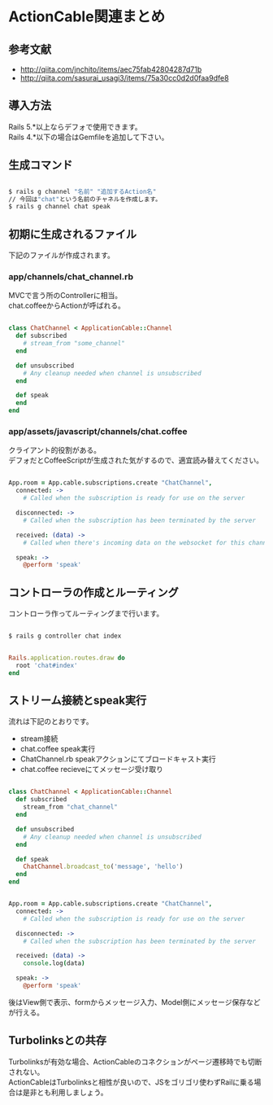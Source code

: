 # ActionCable関連まとめ
## 参考文献
- http://qiita.com/jnchito/items/aec75fab42804287d71b
- http://qiita.com/sasurai_usagi3/items/75a30cc0d2d0faa9dfe8

## 導入方法
Rails 5.*以上ならデフォで使用できます。  
Rails 4.*以下の場合はGemfileを追加して下さい。  

## 生成コマンド
```Bash

$ rails g channel "名前" "追加するAction名"
// 今回は"chat"という名前のチャネルを作成します。
$ rails g channel chat speak

```

## 初期に生成されるファイル
下記のファイルが作成されます。  

### app/channels/chat_channel.rb
MVCで言う所のControllerに相当。  
chat.coffeeからActionが呼ばれる。  

```Ruby

class ChatChannel < ApplicationCable::Channel
  def subscribed
    # stream_from "some_channel"
  end

  def unsubscribed
    # Any cleanup needed when channel is unsubscribed
  end

  def speak
  end
end

```

### app/assets/javascript/channels/chat.coffee
クライアント的役割がある。  
デフォだとCoffeeScriptが生成された気がするので、適宜読み替えてください。  

```CoffeeScript

App.room = App.cable.subscriptions.create "ChatChannel",
  connected: ->
    # Called when the subscription is ready for use on the server

  disconnected: ->
    # Called when the subscription has been terminated by the server

  received: (data) ->
    # Called when there's incoming data on the websocket for this channel

  speak: ->
    @perform 'speak'

```

## コントローラの作成とルーティング
コントローラ作ってルーティングまで行います。  
```Bash

$ rails g controller chat index

```

```Ruby

Rails.application.routes.draw do
  root 'chat#index'
end

```

## ストリーム接続とspeak実行
流れは下記のとおりです。  
- stream接続
- chat.coffee speak実行
- ChatChannel.rb speakアクションにてブロードキャスト実行
- chat.coffee recieveにてメッセージ受け取り

```Ruby

class ChatChannel < ApplicationCable::Channel
  def subscribed
    stream_from "chat_channel"
  end

  def unsubscribed
    # Any cleanup needed when channel is unsubscribed
  end

  def speak
    ChatChannel.broadcast_to('message', 'hello')
  end
end

```

```CoffeeScript

App.room = App.cable.subscriptions.create "ChatChannel",
  connected: ->
    # Called when the subscription is ready for use on the server

  disconnected: ->
    # Called when the subscription has been terminated by the server

  received: (data) ->
    console.log(data)

  speak: ->
    @perform 'speak'

```

後はView側で表示、formからメッセージ入力、Model側にメッセージ保存などが行える。  

## Turbolinksとの共存
Turbolinksが有効な場合、ActionCableのコネクションがページ遷移時でも切断されない。  
ActionCableはTurbolinksと相性が良いので、JSをゴリゴリ使わずRailに乗る場合は是非とも利用しましょう。  
